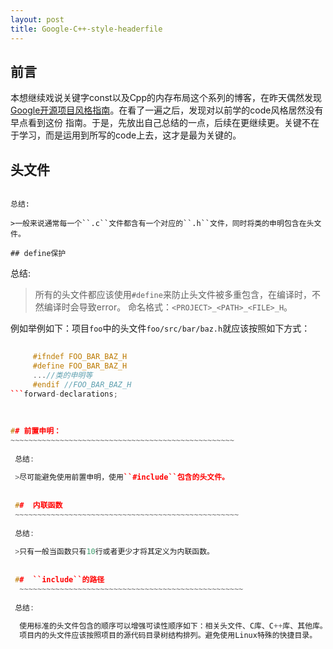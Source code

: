 ```yaml
---
layout: post
title: Google-C++-style-headerfile
---
```


## 前言

本想继续戏说关键字const以及Cpp的内存布局这个系列的博客，在昨天偶然发现[Google开源项目风格指南](http://zh-google-styleguide.readthedocs.io/en/latest/google-cpp-styleguide/headers/)。在看了一遍之后，发现对以前学的code风格居然没有早点看到这份
指南。于是，先放出自己总结的一点，后续在更继续更。关键不在于学习，而是运用到所写的code上去，这才是最为关键的。

## 头文件
~~~~~~~~~~~~~~~~~~~~~~~~~~~~~~~~~~~~~~~~~~~~~~~~~~

总结:

>一般来说通常每一个``.c``文件都含有一个对应的``.h``文件，同时将类的申明包含在头文件。

## define保护
~~~~~~~~~~~~~~~~~~~~~~~~~~~~~~~~~~~~~~~~~~~~~~~~~~

总结:

 >所有的头文件都应该使用``#define``来防止头文件被多重包含，在编译时，不然编译时会导致error。
 >命名格式：``<PROJECT>_<PATH>_<FILE>_H``。
 
 例如举例如下：项目``foo``中的头文件``foo/src/bar/baz.h``就应该按照如下方式：
 
```C++
  
     #ifndef FOO_BAR_BAZ_H
     #define FOO_BAR_BAZ_H
     ...//类的申明等
     #endif //FOO_BAR_BAZ_H
```forward-declarations;
  
  
  
## 前置申明：
~~~~~~~~~~~~~~~~~~~~~~~~~~~~~~~~~~~~~~~~~~~~~~~~~~
  
 总结:
  
 >尽可能避免使用前置申明，使用``#include``包含的头文件。
      
      
 ##  内联函数
 ~~~~~~~~~~~~~~~~~~~~~~~~~~~~~~~~~~~~~~~~~~~~~~~~~~
 
 总结:
 
 >只有一般当函数只有10行或者更少才将其定义为内联函数。
 
 
 ##  ``include``的路径
  ~~~~~~~~~~~~~~~~~~~~~~~~~~~~~~~~~~~~~~~~~~~~~~~~~~
  
 总结:
  
  使用标准的头文件包含的顺序可以增强可读性顺序如下：相关头文件、C库、C++库、其他库。
  项目内的头文件应该按照项目的源代码目录树结构排列。避免使用Linux特殊的快捷目录。
  
